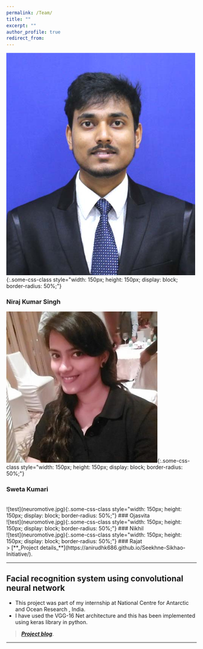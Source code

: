 ```yaml
---
permalink: /Team/
title: ""
excerpt: ""
author_profile: true
redirect_from: 
---
```

![test](Niraj.jpg){:.some-css-class style="width: 150px; height: 150px; display: block; border-radius: 50%;"}
### Niraj Kumar Singh 

![test](Sweta.jpeg){:.some-css-class style="width: 150px; height: 150px; display: block; border-radius: 50%;"}    
### Sweta Kumari
<br>
![test](neuromotive.jpg){:.some-css-class style="width: 150px; height: 150px; display: block; border-radius: 50%;"}
### Ojasvita
<br>
![test](neuromotive.jpg){:.some-css-class style="width: 150px; height: 150px; display: block; border-radius: 50%;"}
### Nikhil
<br>
![test](neuromotive.jpg){:.some-css-class style="width: 150px; height: 150px; display: block; border-radius: 50%;"}
### Rajat
<br>
> [**_Project details_**](https://anirudhk686.github.io/Seekhne-Sikhao-Initiative/).

***

## Facial recognition system using convolutional neural network 

* This project was part of my internship at National Centre for Antarctic and Ocean Research , India. 
* I have used the VGG-16 Net architecture and this has been implemented using keras library in python.

> [**_Project blog_**](https://anirudhk686.github.io/facial_recognition/).

***
